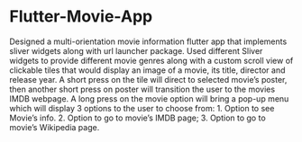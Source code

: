 # Flutter-Movie-App

Designed a multi-orientation movie information flutter app that implements sliver widgets along with url launcher package.
Used different Sliver widgets to provide different movie genres along with a custom scroll view of clickable tiles that would display an image of a movie, its title, director and release year.
A short press on the tile will direct to selected movie’s poster, then another short press on poster will transition the user to the movies IMDB webpage. A long press on the movie option will bring a pop-up menu which will display 3 options to the user to choose from: 1. Option to see Movie’s info. 2. Option to go to movie’s IMDB page; 3. Option to go to movie’s Wikipedia page.
